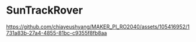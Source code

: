 # SunTrackRover
https://github.com/chiayeushyang/MAKER_PI_RO2040/assets/105416952/1731a83b-27a4-4855-81bc-c9355f8fb8aa
